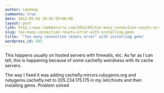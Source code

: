 ```yaml
---
author: sandeep
comments: true
date: 2012-05-03 10:45:55+00:00
layout: post
link: http://www.lambdacurry.com/2012/05/too-many-connection-resets-error-with-installing-gems/
slug: too-many-connection-resets-error-with-installing-gems
title: '"Too many connection resets error" with installing gems'
wordpress_id: 591
---
```


This happens usually on hosted servers with firewalls, etc. As far as I can tell, this is happening because of some cachefly weirdness with its cache servers.

The way I fixed it was adding  cachefly.mirrors.rubygems.org and rubygems.cachefly.net to 205.234.175.175 in my /etc/hosts and then installing gems.
Problem solved
